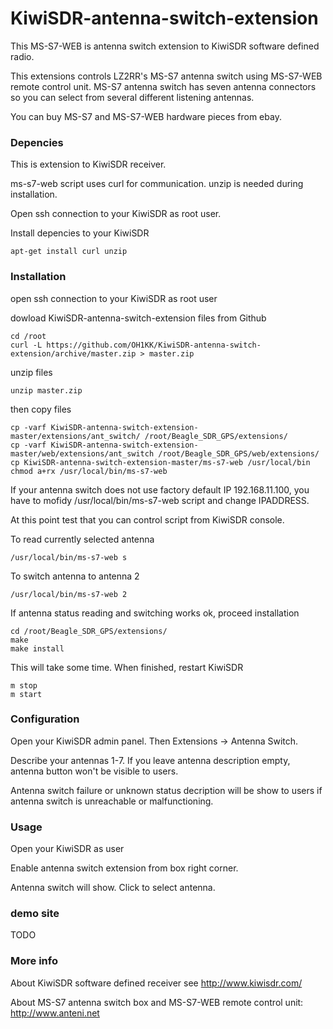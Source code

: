 # KiwiSDR-antenna-switch-extension

This MS-S7-WEB is antenna switch extension to KiwiSDR software defined radio.

This extensions controls LZ2RR's MS-S7 antenna switch using MS-S7-WEB remote control unit. MS-S7 antenna switch has seven antenna connectors so you can select from several different listening antennas.

You can buy MS-S7 and MS-S7-WEB hardware pieces from ebay.

### Depencies

This is extension to KiwiSDR receiver.

ms-s7-web script uses curl for communication. unzip is needed during installation.

Open ssh connection to your KiwiSDR as root user.

Install depencies to your KiwiSDR

    apt-get install curl unzip

### Installation

open ssh connection to your KiwiSDR as root user

dowload KiwiSDR-antenna-switch-extension files from Github

    cd /root
    curl -L https://github.com/OH1KK/KiwiSDR-antenna-switch-extension/archive/master.zip > master.zip

unzip files

    unzip master.zip

then copy files

    cp -varf KiwiSDR-antenna-switch-extension-master/extensions/ant_switch/ /root/Beagle_SDR_GPS/extensions/
    cp -varf KiwiSDR-antenna-switch-extension-master/web/extensions/ant_switch /root/Beagle_SDR_GPS/web/extensions/
    cp KiwiSDR-antenna-switch-extension-master/ms-s7-web /usr/local/bin
    chmod a+rx /usr/local/bin/ms-s7-web

If your antenna switch does not use factory default IP 192.168.11.100, you have to mofidy 
/usr/local/bin/ms-s7-web script and change IPADDRESS. 

At this point test that you can control script from KiwiSDR console.

To read currently selected antenna 
  
    /usr/local/bin/ms-s7-web s

To switch antenna to antenna 2

    /usr/local/bin/ms-s7-web 2
   
If antenna status reading and switching works ok, proceed installation

    cd /root/Beagle_SDR_GPS/extensions/
    make
    make install

This will take some time. When finished, restart KiwiSDR

    m stop
    m start

### Configuration

Open your KiwiSDR admin panel. Then Extensions -> Antenna Switch.

Describe your antennas 1-7. If you leave antenna description empty, antenna button won't be visible to users.

Antenna switch failure or unknown status decription will be show to users if antenna switch is unreachable or malfunctioning. 

### Usage

Open your KiwiSDR as user

Enable antenna switch extension from box right corner.

Antenna switch will show. Click to select antenna.

### demo site

TODO

### More info

About KiwiSDR software defined receiver see http://www.kiwisdr.com/

About MS-S7 antenna switch box and MS-S7-WEB remote control unit: http://www.anteni.net
